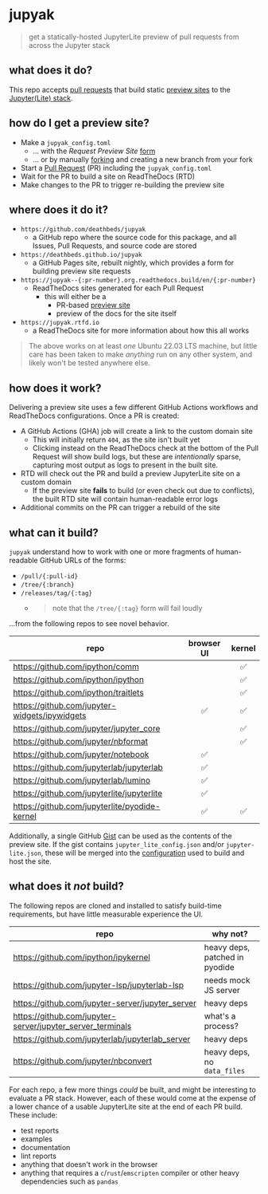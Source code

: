 # jupyak

> get a statically-hosted JupyterLite preview of pull requests from across the Jupyter
> stack

## what does it do?

This repo accepts [pull requests](#how-does-it-work) that build static
[preview sites](#how-do-i-get-a-preview-site) to the
[Jupyter(Lite) stack](#what-can-it-build).

## how do I get a preview site?

- Make a `jupyak_config.toml`
  - ... with the _Request Preview Site_ [form]
  - ... or by manually [forking][fork] and creating a new branch from your fork
- Start a [Pull Request][pulls] (PR) including the `jupyak_config.toml`
- Wait for the PR to build a site on ReadTheDocs (RTD)
- Make changes to the PR to trigger re-building the preview site

## where does it do it?

- `https://github.com/deathbeds/jupyak`
  - a GitHub repo where the source code for this package, and all Issues, Pull Requests,
    and source code are stored
- `https://deathbeds.github.io/jupyak`
  - a GitHub Pages site, rebuilt nightly, which provides a form for building preview
    site requests
- `https://jupyak--{:pr-number}.org.readthedocs.build/en/{:pr-number}`
  - ReadTheDocs sites generated for each Pull Request
    - this will either be a
      - PR-based [preview site](#how-do-i-get-a-preview-site)
      - preview of the docs for the site itself
- `https://jupyak.rtfd.io`
  - a ReadTheDocs site for more information about how this all works

> The above works on at least _one_ Ubuntu 22.03 LTS machine, but little care has been
> taken to make _anything_ run on any other system, and likely won't be tested anywhere
> else.

## how does it work?

Delivering a preview site uses a few different GitHub Actions workflows and ReadTheDocs
configurations. Once a PR is created:

- A GitHub Actions (GHA) job will create a link to the custom domain site
  - This will initially return `404`, as the site isn't built yet
  - Clicking instead on the ReadTheDocs check at the bottom of the Pull Request will
    show build logs, but these are _intentionally_ sparse, capturing most output as logs
    to present in the built site.
- RTD will check out the PR and build a preview JupyterLite site on a custom domain
  - If the preview site **fails** to build (or even check out due to conflicts), the
    built RTD site will contain human-readable error logs
- Additional commits on the PR can trigger a rebuild of the site

## what can it build?

`jupyak` understand how to work with one or more fragments of human-readable GitHub URLs
of the forms:

- `/pull/{:pull-id}`
- `/tree/{:branch}`
- `/releases/tag/{:tag}`
  - > note that the `/tree/{:tag}` form will fail loudly

...from the following repos to see novel behavior.

| repo                                          | browser UI | kernel |
| --------------------------------------------- | :--------: | :----: |
| https://github.com/ipython/comm               |            |   ✅   |
| https://github.com/ipython/ipython            |            |   ✅   |
| https://github.com/ipython/traitlets          |            |   ✅   |
| https://github.com/jupyter-widgets/ipywidgets |     ✅     |   ✅   |
| https://github.com/jupyter/jupyter_core       |            |   ✅   |
| https://github.com/jupyter/nbformat           |            |   ✅   |
| https://github.com/jupyter/notebook           |     ✅     |        |
| https://github.com/jupyterlab/jupyterlab      |     ✅     |        |
| https://github.com/jupyterlab/lumino          |     ✅     |        |
| https://github.com/jupyterlite/jupyterlite    |     ✅     |        |
| https://github.com/jupyterlite/pyodide-kernel |     ✅     |   ✅   |

Additionally, a single GitHub [Gist][gist] can be used as the contents of the preview
site. If the gist contains `jupyter_lite_config.json` and/or `jupyter-lite.json`, these
will be merged into the [configuration][lite-config] used to build and host the site.

## what does it _not_ build?

The following repos are cloned and installed to satisfy build-time requirements, but
have little measurable experience the UI.

| repo                                                       | why not?                       |
| ---------------------------------------------------------- | ------------------------------ |
| https://github.com/ipython/ipykernel                       | heavy deps, patched in pyodide |
| https://github.com/jupyter-lsp/jupyterlab-lsp              | needs mock JS server           |
| https://github.com/jupyter-server/jupyter_server           | heavy deps                     |
| https://github.com/jupyter-server/jupyter_server_terminals | what's a process?              |
| https://github.com/jupyterlab/jupyterlab_server            | heavy deps                     |
| https://github.com/jupyter/nbconvert                       | heavy deps, no `data_files`    |

For each repo, a few more things _could_ be built, and might be interesting to evaluate
a PR stack. However, each of these would come at the expense of a lower chance of a
usable JupyterLite site at the end of each PR build. These include:

- test reports
- examples
- documentation
- lint reports
- anything that doesn't work in the browser
- anything that requires a `c`/`rust`/`emscripten` compiler or other heavy dependencies
  such as `pandas`

[issues]: https://github.com/deathbeds/jupyak/issues
[pulls]: https://github.com/deathbeds/jupyak/pulls
[form]: https://deathbeds.github.io/jupyak/new.html
[fork]: https://github.com/deathbeds/jupyak/fork
[gist]: https://gist.github.com/
[pages-badge]:
  https://github.com/deathbeds/jupyak/actions/workflows/pages.yml/badge.svg?branch=main
[pages-status]: https://github.com/deathbeds/jupyak/actions/workflows/pages.yml
[lite-config]:
  https://jupyterlite.readthedocs.io/en/latest/howto/configure/config_files.html
